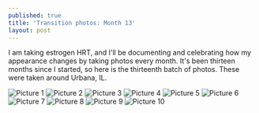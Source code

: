 ```yaml
---
published: true
title: 'Transition photos: Month 13'
layout: post
---
```


I am taking estrogen HRT, and I'll be documenting and celebrating
how my appearance changes by taking photos every month.
It's been thirteen months since I started, so here is the thirteenth batch of photos.
These were taken around Urbana, IL.

![Picture  1](/assets/album-05-19-24/pic01.jpg)
![Picture  2](/assets/album-05-19-24/pic02.jpg)
![Picture  3](/assets/album-05-19-24/pic03.jpg)
![Picture  4](/assets/album-05-19-24/pic04.jpg)
![Picture  5](/assets/album-05-19-24/pic05.jpg)
![Picture  6](/assets/album-05-19-24/pic06.jpg)
![Picture  7](/assets/album-05-19-24/pic07.jpg)
![Picture  8](/assets/album-05-19-24/pic08.jpg)
![Picture  9](/assets/album-05-19-24/pic09.jpg)
![Picture 10](/assets/album-05-19-24/pic10.jpg)
